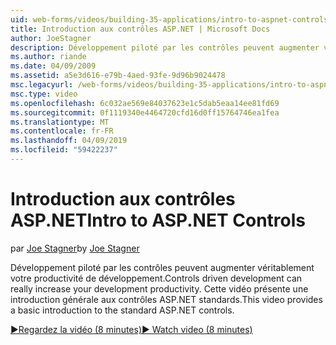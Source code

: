 ```yaml
---
uid: web-forms/videos/building-35-applications/intro-to-aspnet-controls
title: Introduction aux contrôles ASP.NET | Microsoft Docs
author: JoeStagner
description: Développement piloté par les contrôles peuvent augmenter véritablement votre productivité de développement. Cette vidéo présente une introduction générale aux contrôles ASP.NET standards.
ms.author: riande
ms.date: 04/09/2009
ms.assetid: a5e3d616-e79b-4aed-93fe-9d96b9024478
msc.legacyurl: /web-forms/videos/building-35-applications/intro-to-aspnet-controls
msc.type: video
ms.openlocfilehash: 6c032ae569e84037623e1c5dab5eaa14ee81fd69
ms.sourcegitcommit: 0f1119340e4464720cfd16d0ff15764746ea1fea
ms.translationtype: MT
ms.contentlocale: fr-FR
ms.lasthandoff: 04/09/2019
ms.locfileid: "59422237"
---
```

# <a name="intro-to-aspnet-controls"></a><span data-ttu-id="889d3-104">Introduction aux contrôles ASP.NET</span><span class="sxs-lookup"><span data-stu-id="889d3-104">Intro to ASP.NET Controls</span></span>

<span data-ttu-id="889d3-105">par [Joe Stagner](https://github.com/JoeStagner)</span><span class="sxs-lookup"><span data-stu-id="889d3-105">by [Joe Stagner](https://github.com/JoeStagner)</span></span>

<span data-ttu-id="889d3-106">Développement piloté par les contrôles peuvent augmenter véritablement votre productivité de développement.</span><span class="sxs-lookup"><span data-stu-id="889d3-106">Controls driven development can really increase your development productivity.</span></span> <span data-ttu-id="889d3-107">Cette vidéo présente une introduction générale aux contrôles ASP.NET standards.</span><span class="sxs-lookup"><span data-stu-id="889d3-107">This video provides a basic introduction to the standard ASP.NET controls.</span></span>

[<span data-ttu-id="889d3-108">&#9654;Regardez la vidéo (8 minutes)</span><span class="sxs-lookup"><span data-stu-id="889d3-108">&#9654; Watch video (8 minutes)</span></span>](https://channel9.msdn.com/Blogs/ASP-NET-Site-Videos/intro-to-aspnet-controls)
